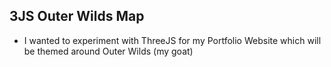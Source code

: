 ## 3JS Outer Wilds Map

- I wanted to experiment with ThreeJS for my Portfolio Website which will be themed around Outer Wilds (my goat)
